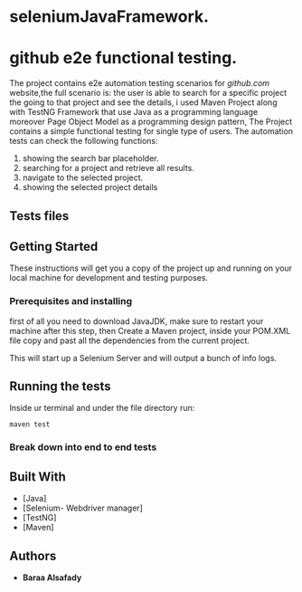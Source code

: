 # seleniumJavaFramework.

# github e2e functional testing.

The project contains e2e automation testing scenarios for *github.com* website,the full scenario is: the user is able to search for a specific project the going to that project and see the details, 
i used Maven Project along with TestNG Framework that use Java as a programming language moreover Page Object Model as a programming design pattern, The Project contains a simple functional testing for single type of users.
The automation tests can check the following functions:
1) showing the search bar placeholder.
2) searching for a project and retrieve all results.
3) navigate to the selected project.
4) showing the selected project details

## Tests files


## Getting Started

These instructions will get you a copy of the project up and running on your local machine for development and testing purposes.

### Prerequisites and installing

first of all you need to download JavaJDK, make sure to restart your machine after this step, 
then Create a Maven project, inside your POM.XML file copy and past all the dependencies from the current project.


This will start up a Selenium Server and will output a bunch of info logs. 


## Running the tests
Inside ur terminal and under the file directory run:
```
maven test
```

### Break down into end to end tests

## Built With

* [Java]
* [Selenium- Webdriver manager]
* [TestNG]
* [Maven]

## Authors

* **Baraa Alsafady** 

